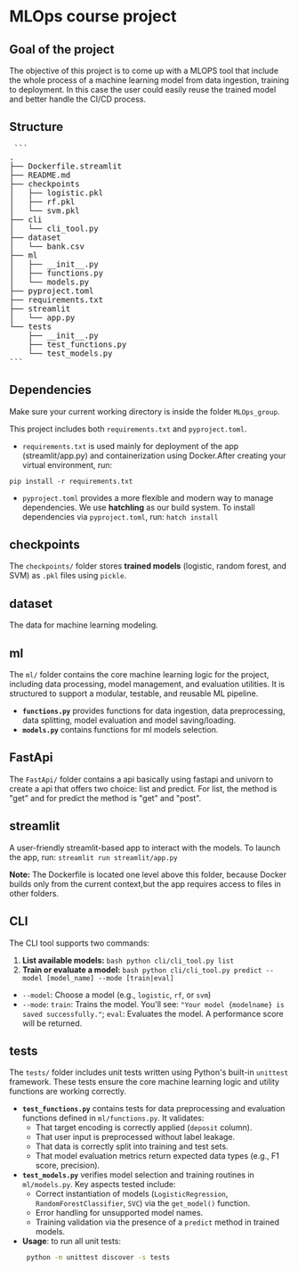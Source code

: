 # MLOps course project

## Goal of the project
The objective of this project is to come up with a MLOPS tool that include the whole process of a machine learning model from data ingestion, training to deployment. In this case the user could easily reuse the trained model and better handle the CI/CD process.  

## Structure

<pre> ``` 
.
├── Dockerfile.streamlit
├── README.md
├── checkpoints
│   ├── logistic.pkl
│   ├── rf.pkl
│   └── svm.pkl
├── cli
│   └── cli_tool.py
├── dataset
│   └── bank.csv
├── ml
│   ├── __init__.py
│   ├── functions.py
│   └── models.py
├── pyproject.toml
├── requirements.txt
├── streamlit
│   └── app.py
└── tests
    ├── __init__.py
    ├── test_functions.py
    └── test_models.py
``` </pre>
## Dependencies
Make sure your current working directory is inside the folder `MLOps_group`.

This project includes both `requirements.txt` and `pyproject.toml`.

- `requirements.txt` is used mainly for deployment of the app (streamlit/app.py) and containerization using Docker.After creating your virtual environment, run:

```pip install -r requirements.txt ```

- `pyproject.toml` provides a more flexible and modern way to manage dependencies. We use **hatchling** as our build system. To install dependencies via `pyproject.toml`, run: ``` hatch install ```

## checkpoints
The `checkpoints/` folder stores **trained models** (logistic, random forest, and SVM) as `.pkl` files using `pickle`.

## dataset
The data for machine learning modeling.

## ml
The `ml/` folder contains the core machine learning logic for the project, including data processing, model management, and evaluation utilities. It is structured to support a modular, testable, and reusable ML pipeline.
- **`functions.py`** provides functions for data ingestion, data preprocessing, data splitting, model evaluation and model saving/loading.
- **`models.py`** contains functions for ml models selection.

## FastApi
The `FastApi/` folder contains a api basically using fastapi and univorn to create a api that offers two choice: list and predict. For list, the method is "get" and for predict the method is "get" and "post".  

## streamlit
A user-friendly streamlit-based app to interact with the models. To launch the app, run:
``` streamlit run streamlit/app.py ```

**Note:** The Dockerfile is located one level above this folder, because Docker builds only from the current context,but the app requires access to files in other folders.

## CLI
The CLI tool supports two commands: 
1. **List available models:** ```bash python cli/cli_tool.py list ```
2. **Train or evaluate a model:**
```bash python cli/cli_tool.py predict --model [model_name] --mode [train|eval] ```
  - `--model`: Choose a model (e.g., `logistic`, `rf`, or `svm`)
  - `--mode`:  `train`: Trains the model. You'll see: `"Your model {modelname} is saved successfully."`; `eval`: Evaluates the model. A performance score will be returned. 

## tests
The `tests/` folder includes unit tests written using Python's built-in `unittest` framework. These tests ensure the core machine learning logic and utility functions are working correctly.
- **`test_functions.py`** contains tests for data preprocessing and evaluation functions defined in `ml/functions.py`. It validates:
  - That target encoding is correctly applied (`deposit` column).
  - That user input is preprocessed without label leakage.
  - That data is correctly split into training and test sets.
  - That model evaluation metrics return expected data types (e.g., F1 score, precision).
- **`test_models.py`** verifies model selection and training routines in `ml/models.py`. Key aspects tested include:
  - Correct instantiation of models (`LogisticRegression`, `RandomForestClassifier`, `SVC`) via the `get_model()` function.
  - Error handling for unsupported model names.
  - Training validation via the presence of a `predict` method in trained models.
- **Usage**: to run all unit tests:
  ```bash
   python -m unittest discover -s tests
